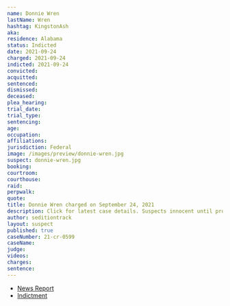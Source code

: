 ```yaml
---
name: Donnie Wren
lastName: Wren
hashtag: KingstonAsh
aka:
residence: Alabama
status: Indicted
date: 2021-09-24
charged: 2021-09-24
indicted: 2021-09-24
convicted:
acquitted:
sentenced:
dismissed:
deceased:
plea_hearing:
trial_date:
trial_type:
sentencing:
age:
occupation:
affiliations:
jurisdiction: Federal
image: /images/preview/donnie-wren.jpg
suspect: donnie-wren.jpg
booking:
courtroom:
courthouse:
raid:
perpwalk:
quote:
title: Donnie Wren charged on September 24, 2021
description: Click for latest case details. Suspects innocent until proven guilty.
author: seditiontrack
layout: suspect
published: true
caseNumber: 21-cr-0599
caseName:
judge:
videos:
charges:
sentence:
---
```

- [News Report](https://www.huffpost.com/entry/trump-capitol-riot-cops_n_615dbe0ae4b069a0b3b84316)
- [Indictment](https://extremism.gwu.edu/sites/g/files/zaxdzs2191/f/Donnie%20Duane%20Wren%20and%20Thomas%20Harlen%20Smith%20Indictment.pdf)

